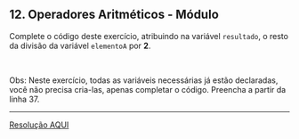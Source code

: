 <div class="layout-pane__container"><div id="main-splitpane-left" class="coding-question__left-pane"><section class="question-view__title-wrapper"><h1 class="question-view__title">12. Operadores Aritméticos - Módulo</h1></section><section class="question-view__instruction"><div class="candidate-rich-text"><div id="cg14nmmk2ip-instruction"><p>Complete o código deste exercício, atribuindo&nbsp;na variável <code>resultado</code>, o resto da divisão da variável <code>elementoA</code> por <strong>2</strong>.</p>

<p>&nbsp;</p>

<p>Obs: Neste exercício, todas as variáveis necessárias já estão declaradas, você não precisa cria-las, apenas completar o código. Preencha a partir da linha 37.</p>
</div></div></section></div></div>

____

[Resolução AQUI](https://github.com/luelencavalheiro/curso-introdutorio-javascript/blob/main/exercicio-12/resolucao.js)